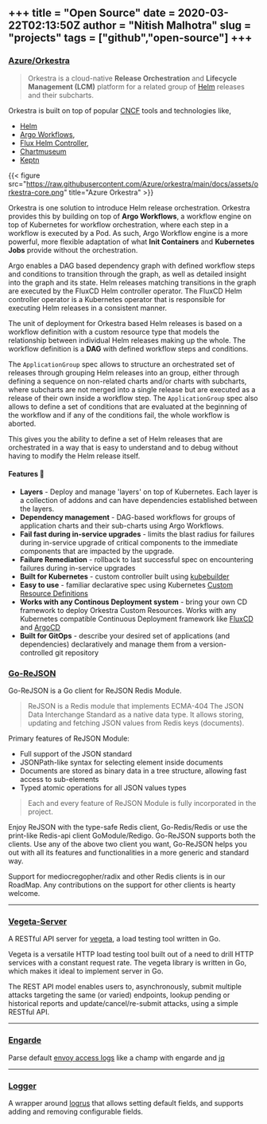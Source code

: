 +++
title = "Open Source"
date = 2020-03-22T02:13:50Z
author = "Nitish Malhotra"
slug = "projects"
tags = ["github","open-source"]
+++
---

### [Azure/Orkestra](https://github.com/Azure/orkestra)

> Orkestra is a cloud-native **Release Orchestration** and **Lifecycle Management (LCM)** platform for a related group of [Helm](https://helm.sh/) releases and their subcharts.

Orkestra is built on top of popular [CNCF](https://cncf.io/) tools and technologies like,

- [Helm](https://helm.sh/)
- [Argo Workflows](https://argoproj.github.io/workflows/),
- [Flux Helm Controller](https://github.com/fluxcd/helm-controller),
- [Chartmuseum](https://chartmuseum.com/)
- [Keptn](https://keptn.sh)

{{< figure src="https://raw.githubusercontent.com/Azure/orkestra/main/docs/assets/orkestra-core.png" title="Azure Orkestra" >}}

Orkestra is one solution to introduce Helm release orchestration. Orkestra provides this by building on top of **Argo Workflows**, a workflow engine on top of Kubernetes for workflow orchestration, where each step in a workflow is executed by a Pod. As such, Argo Workflow engine is a more powerful, more flexible adaptation of what **Init Containers** and **Kubernetes Jobs** provide without the orchestration.

Argo enables a DAG based dependency graph with defined workflow steps and conditions to transition through the graph, as well as detailed insight into the graph and its state. Helm releases matching transitions in the graph are executed by the FluxCD Helm controller operator. The FluxCD Helm controller operator is a Kubernetes operator that is responsible for executing Helm releases in a consistent manner.

The unit of deployment for Orkestra based Helm releases is based on a workflow definition with a custom resource type that models the relationship between individual Helm releases making up the whole. The workflow definition is a **DAG** with defined workflow steps and conditions.

The `ApplicationGroup` spec allows to structure an orchestrated set of releases through grouping Helm releases into an group, either through defining a sequence on non-related charts and/or charts with subcharts, where subcharts are not merged into a single release but are executed as a release of their own inside a workflow step. The `ApplicationGroup` spec also allows to define a set of conditions that are evaluated at the beginning of the workflow and if any of the conditions fail, the whole workflow is aborted.

This gives you the ability to define a set of Helm releases that are orchestrated in a way that is easy to understand and to debug without having to modify the Helm release itself.

#### Features 🌟

- **Layers** - Deploy and manage 'layers' on top of Kubernetes. Each layer is a collection of addons and can have dependencies established between the layers.
- **Dependency management** - DAG-based workflows for groups of application charts and their sub-charts using Argo Workflows.
- **Fail fast during in-service upgrades** - limits the blast radius for failures during in-service upgrade of critical components to the immediate components that are impacted by the upgrade.
- **Failure Remediation** - rollback to last successful spec on encountering failures during in-service upgrades
- **Built for Kubernetes** - custom controller built using  [kubebuilder](https://github.com/kubernetes-sigs/kubebuilder)
- **Easy to use** - familiar declarative spec using Kubernetes [Custom Resource Definitions](https://kubernetes.io/docs/concepts/extend-kubernetes/api-extension/custom-resources/)
- **Works with any Continous Deployment system** - bring your own CD framework to deploy Orkestra Custom Resources. Works with any Kubernetes compatible Continuous Deployment framework like [FluxCD](https://fluxcd.io/) and [ArgoCD](https://argoproj.github.io/argo-cd/)
- **Built for GitOps** - describe your desired set of applications (and dependencies) declaratively and manage them from a version-controlled git repository

### [Go-ReJSON](https://github.com/nitishm/go-rejson)

Go-ReJSON is a Go client for ReJSON Redis Module.

> ReJSON is a Redis module that implements ECMA-404 The JSON Data Interchange Standard as a native data type. It allows storing, updating and fetching JSON values from Redis keys (documents).

Primary features of ReJSON Module:

* Full support of the JSON standard
* JSONPath-like syntax for selecting element inside documents
* Documents are stored as binary data in a tree structure, allowing fast access to sub-elements
* Typed atomic operations for all JSON values types

> Each and every feature of ReJSON Module is fully incorporated in the project.

Enjoy ReJSON with the type-safe Redis client, Go-Redis/Redis or use the print-like Redis-api client GoModule/Redigo. Go-ReJSON supports both the clients. Use any of the above two client you want, Go-ReJSON helps you out with all its features and functionalities in a more generic and standard way.

Support for mediocregopher/radix and other Redis clients is in our RoadMap. Any contributions on the support for other clients is hearty welcome.

---

### [Vegeta-Server](https://github.com/nitishm/vegeta-server)

A RESTful API server for [vegeta](https://github.com/tsenart/vegeta), a load testing tool written in Go.

Vegeta is a versatile HTTP load testing tool built out of a need to drill HTTP services with a constant request rate. The vegeta library is written in Go, which makes it ideal to implement server in Go.

The REST API model enables users to, asynchronously, submit multiple attacks targeting the same (or varied) endpoints, lookup pending or historical reports and update/cancel/re-submit attacks, using a simple RESTful API.

---

### [Engarde](https://github.com/nitishm/engarde)

Parse default [envoy access logs](https://www.envoyproxy.io/docs/envoy/v1.8.0/configuration/access_log#default-format) like a champ with engarde and [jq](https://github.com/stedolan/jq)

---

### [Logger](https://github.com/nitishm/logger)

A wrapper around [logrus](https://github.com/sirupsen/logrus) that allows setting default fields, and supports adding and removing configurable fields.
